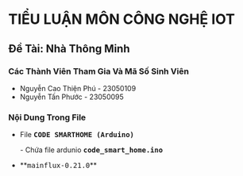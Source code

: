 <h1>TIỂU LUẬN MÔN CÔNG NGHỆ IOT</h1>

<h2> Đề Tài: Nhà Thông Minh</h2> 

<h3> Các Thành Viên Tham Gia Và Mã Số Sinh Viên</h3>
<ul>
  <li>Nguyễn Cao Thiện Phú - 23050109</li>
  <li>Nguyễn Tấn Phước - 23050095</li>
</ul>

<h3>Nội Dung Trong File</h3>
<ul>
  <li>File <kbd><b> CODE SMARTHOME (Arduino) </b></kbd></li>
  <p>- Chứa file ardunio <kbd><b> code_smart_home.ino </b></kbd> </p>
  <li>**<kbd>mainflux-0.21.0</kbd>**</li>
</ul>
